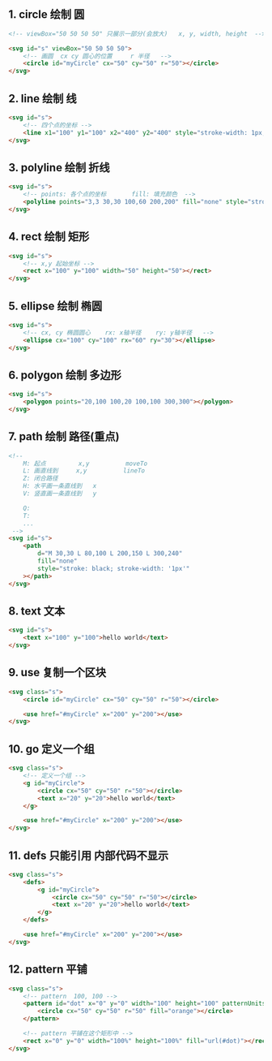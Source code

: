 ## 1. circle 绘制 圆

```html
<!-- viewBox="50 50 50 50" 只展示一部分(会放大)   x, y, width, height  -->

<svg id="s" viewBox="50 50 50 50">
    <!-- 画圆  cx cy 圆心的位置     r 半径   -->
    <circle id="myCircle" cx="50" cy="50" r="50"></circle>
</svg>
```

## 2. line 绘制 线

```html
<svg id="s">
    <!-- 四个点的坐标 -->
    <line x1="100" y1="100" x2="400" y2="400" style="stroke-width: 1px; stroke: black"></line>
</svg>
```

## 3. polyline 绘制 折线

```html
<svg id="s">
    <!-- points: 各个点的坐标       fill: 填充颜色  -->
    <polyline points="3,3 30,30 100,60 200,200" fill="none" style="stroke: black"></polyline>
</svg>
```

## 4. rect 绘制 矩形

```html
<svg id="s">
    <!-- x,y 起始坐标 -->
    <rect x="100" y="100" width="50" height="50"></rect>
</svg>
```

## 5. ellipse 绘制 椭圆

```html
<svg id="s">
    <!-- cx, cy 椭圆圆心    rx: x轴半径    ry: y轴半径   -->
    <ellipse cx="100" cy="100" rx="60" ry="30"></ellipse>
</svg>
```

## 6. polygon 绘制 多边形

```html
<svg id="s">
    <polygon points="20,100 100,20 100,100 300,300"></polygon>
</svg>
```

## 7. path 绘制 路径(重点)

```html
<!--
    M: 起点         x,y          moveTo
    L: 画直线到     x,y          lineTo
    Z: 闭合路径
    H: 水平画一条直线到   x
    V: 竖直画一条直线到   y

    Q:
    T:
    ...
 -->
<svg id="s">
    <path
        d="M 30,30 L 80,100 L 200,150 L 300,240"
        fill="none"
        style="stroke: black; stroke-width: '1px'"
    ></path>
</svg>
```

## 8. text 文本

```html
<svg id="s">
    <text x="100" y="100">hello world</text>
</svg>
```

## 9. use 复制一个区块

```html
<svg class="s">
    <circle id="myCircle" cx="50" cy="50" r="50"></circle>

    <use href="#myCircle" x="200" y="200"></use>
</svg>
```

## 10. go 定义一个组

```html
<svg class="s">
    <!-- 定义一个组 -->
    <g id="myCircle">
        <circle cx="50" cy="50" r="50"></circle>
        <text x="20" y="20">hello world</text>
    </g>

    <use href="#myCircle" x="200" y="200"></use>
</svg>
```

## 11. defs 只能引用 内部代码不显示

```html
<svg class="s">
    <defs>
        <g id="myCircle">
            <circle cx="50" cy="50" r="50"></circle>
            <text x="20" y="20">hello world</text>
        </g>
    </defs>

    <use href="#myCircle" x="200" y="200"></use>
</svg>
```

## 12. pattern 平铺

```html
<svg class="s">
    <!-- pattern  100, 100 -->
    <pattern id="dot" x="0" y="0" width="100" height="100" patternUnits="userSpaceOnUse">
        <circle cx="50" cy="50" r="50" fill="orange"></circle>
    </pattern>

    <!-- pattern 平铺在这个矩形中 -->
    <rect x="0" y="0" width="100%" height="100%" fill="url(#dot)"></rect>
</svg>
```
